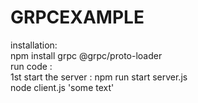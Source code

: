 # GRPCEXAMPLE


installation:<br/>
npm install grpc @grpc/proto-loader
<br/>
run code : <br/>
1st start the server : npm run start server.js <br/>
node client.js 'some text'

